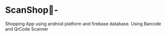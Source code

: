 # ScanShop🛒-
Shopping App using android platform and firebase database. Using Barcode and QrCode Scanner

